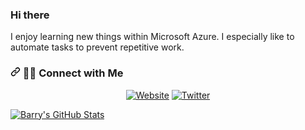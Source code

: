 ### Hi there 

I enjoy learning new things within Microsoft Azure. I especially like to automate tasks to prevent repetitive work. 

<h3><a id="user-content---connect-with-me-" class="anchor" aria-hidden="true" href="#--connect-with-me-"><svg class="octicon octicon-link" viewBox="0 0 16 16" version="1.1" width="16" height="16" aria-hidden="true"><path fill-rule="evenodd" d="M7.775 3.275a.75.75 0 001.06 1.06l1.25-1.25a2 2 0 112.83 2.83l-2.5 2.5a2 2 0 01-2.83 0 .75.75 0 00-1.06 1.06 3.5 3.5 0 004.95 0l2.5-2.5a3.5 3.5 0 00-4.95-4.95l-1.25 1.25zm-4.69 9.64a2 2 0 010-2.83l2.5-2.5a2 2 0 012.83 0 .75.75 0 001.06-1.06 3.5 3.5 0 00-4.95 0l-2.5 2.5a3.5 3.5 0 004.95 4.95l1.25-1.25a.75.75 0 00-1.06-1.06l-1.25 1.25a2 2 0 01-2.83 0z"></path></svg></a> 🤝🏻 Connect with Me </h3>
<p align="center">
<a href="https://www.exploreazure.co.uk/" rel="nofollow"><img alt="Website" src="https://camo.githubusercontent.com/13a536bab63d435465be58482410f2341b6426c638f1af0a2dad9cb030521ee3/68747470733a2f2f696d672e736869656c64732e696f2f62616467652f576562736974652d7777772e6d69636861656c6c6576616e2e6e65742d626c75653f7374796c653d666c6174266c6f676f3d676f6f676c652d6368726f6d65" data-canonical-src="https://img.shields.io/badge/Website-www.exploreazure.co.uk-blue?style=flat&amp;logo=google-chrome" style="max-width:100%;"></a>
<a href="https://twitter.com/ExploreAzure" rel="nofollow"><img alt="Twitter" src="https://camo.githubusercontent.com/ba0e091d782dcf5be6a7731f2218367cc2a173fd5114d0a4fcb7cd125d5cd4ab/68747470733a2f2f696d672e736869656c64732e696f2f747769747465722f666f6c6c6f772f7468656e6a6465766f70736775793f7374796c653d736f6369616c" data-canonical-src="https://img.shields.io/twitter/follow/ExploreAzure?style=social" style="max-width:100%;"></a>
</p>

[![Barry's GitHub Stats](https://github-readme-stats.vercel.app/api?username=exploreazure&show_icons=true&count_private=true)](https://github.com/exploreazure)

<!--
**exploreazure/exploreazure** is a ✨ _special_ ✨ repository because its `README.md` (this file) appears on your GitHub profile.

Here are some ideas to get you started:

- 🔭 I’m currently working on ...
- 🌱 I’m currently learning ...
- 👯 I’m looking to collaborate on ...
- 🤔 I’m looking for help with ...
- 💬 Ask me about ...
- 📫 How to reach me: ...
- 😄 Pronouns: ...
- ⚡ Fun fact: ...
-->
